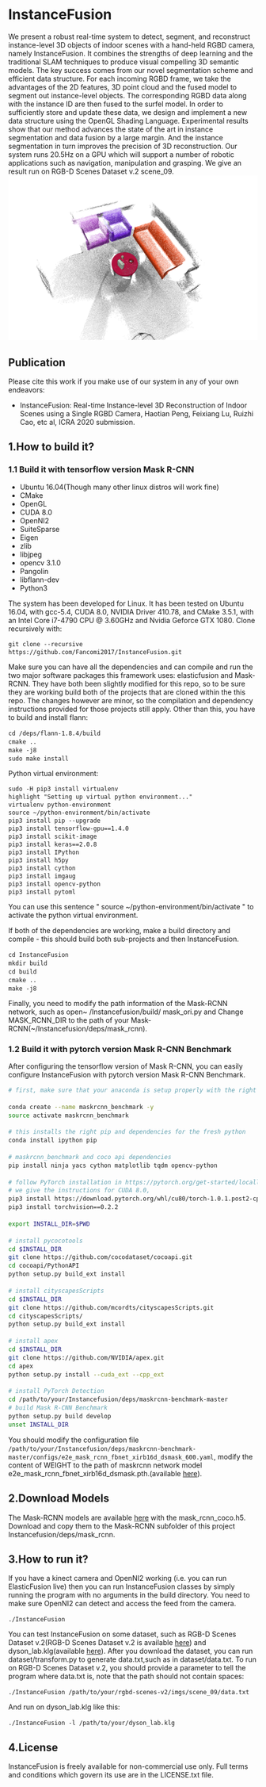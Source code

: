 # InstanceFusion

We present a robust real-time system to detect, segment, and reconstruct instance-level 3D objects of indoor scenes with a hand-held RGBD camera, namely InstanceFusion. It combines the strengths of deep learning and the traditional SLAM techniques to produce visual compelling 3D semantic models. The key success comes from our novel segmentation scheme and efficient data structure. For each incoming RGBD frame, we take the advantages of the 2D features, 3D point cloud and the fused model to segment out instance-level objects. The corresponding RGBD data along with the instance ID are then fused to the surfel model. In order to sufficiently store and update these data, we design and implement a new data structure using the OpenGL Shading Language. Experimental results show that our method advances the state of the art in instance segmentation and data fusion by a large margin. And the instance segmentation in turn improves the precision of 3D reconstruction. Our system runs 20.5Hz on a GPU which will support a number of robotic applications such as navigation, manipulation and grasping. We give an result run on RGB-D Scenes Dataset v.2 scene_09.![reslt](https://github.com/Fancomi2017/InstanceFusion/blob/master/dataset/result.png) 
## Publication  
Please cite this work if you make use of our system in any of your own endeavors:
* InstanceFusion: Real-time Instance-level 3D Reconstruction of Indoor Scenes using a Single RGBD Camera, Haotian Peng, Feixiang Lu, Ruizhi Cao, etc al, ICRA 2020 submission.
## 1.How to build it?  
### 1.1 Build it with tensorflow version Mask R-CNN
* Ubuntu 16.04(Though many other linux distros will work fine)  
* CMake  
* OpenGL  
* CUDA 8.0  
*  OpenNI2  
*  SuiteSparse  
*  Eigen  
*  zlib  
*  libjpeg  
*  opencv 3.1.0  
*  Pangolin  
*  libflann-dev  
*  Python3    
  
The system has been developed for Linux. It has been tested on Ubuntu 16.04, with gcc-5.4, CUDA 8.0, NVIDIA Driver 410.78, and CMake 3.5.1, with an Intel Core i7-4790 CPU @ 3.60GHz and Nvidia Geforce GTX 1080. Clone recursively with:  

    git clone --recursive https://github.com/Fancomi2017/InstanceFusion.git  
    
Make sure you can have all the dependencies and can compile and run the two major software packages this framework uses: elasticfusion and Mask-RCNN. They have both been slightly modified for this repo, so to be sure they are working build both of the projects that are cloned within the this repo. The changes however are minor, so the compilation and dependency instructions provided for those projects still apply.
Other than this, you have to build and install flann:  
  
 `cd /deps/flann-1.8.4/build`  
 `cmake ..`  
 `make -j8`  
 `sudo make install`   
  
Python virtual environment:  
  
    sudo -H pip3 install virtualenv  
    highlight "Setting up virtual python environment..."  
    virtualenv python-environment  
    source ~/python-environment/bin/activate  
    pip3 install pip --upgrade  
    pip3 install tensorflow-gpu==1.4.0  
    pip3 install scikit-image  
    pip3 install keras==2.0.8  
    pip3 install IPython  
    pip3 install h5py 
    pip3 install cython
    pip3 install imgaug  
    pip3 install opencv-python  
    pip3 install pytoml  
      
You can use this sentence " source ~/python-environment/bin/activate " to activate the python virtual environment.

If both of the dependencies are working, make a build directory and compile - this should build both sub-projects and then InstanceFusion.  
  
  `cd InstanceFusion`  
  `mkdir build`  
  `cd build`  
  `cmake ..`  
  `make -j8`   
    
Finally, you need to modify the path information of the Mask-RCNN network, such as open~ /Instancefusion/build/ mask_ori.py and Change MASK_RCNN_DIR to the path of your Mask-RCNN(~/Instancefusion/deps/mask_rcnn).  
### 1.2 Build it with pytorch version Mask R-CNN Benchmark
After configuring the tensorflow version of Mask R-CNN, you can easily configure InstanceFusion with pytorch version Mask R-CNN Benchmark.
```bash
# first, make sure that your anaconda is setup properly with the right environment

conda create --name maskrcnn_benchmark -y
source activate maskrcnn_benchmark

# this installs the right pip and dependencies for the fresh python
conda install ipython pip

# maskrcnn_benchmark and coco api dependencies
pip install ninja yacs cython matplotlib tqdm opencv-python

# follow PyTorch installation in https://pytorch.org/get-started/locally/
# we give the instructions for CUDA 8.0,
pip3 install https://download.pytorch.org/whl/cu80/torch-1.0.1.post2-cp36-cp36m-linux_x86_64.whl
pip3 install torchvision==0.2.2

export INSTALL_DIR=$PWD

# install pycocotools
cd $INSTALL_DIR
git clone https://github.com/cocodataset/cocoapi.git
cd cocoapi/PythonAPI
python setup.py build_ext install

# install cityscapesScripts
cd $INSTALL_DIR
git clone https://github.com/mcordts/cityscapesScripts.git
cd cityscapesScripts/
python setup.py build_ext install

# install apex
cd $INSTALL_DIR
git clone https://github.com/NVIDIA/apex.git
cd apex
python setup.py install --cuda_ext --cpp_ext

# install PyTorch Detection
cd /path/to/your/Instancefusion/deps/maskrcnn-benchmark-master
# build Mask R-CNN Benchmark
python setup.py build develop
unset INSTALL_DIR
```
You should modify the configuration file `/path/to/your/Instancefusion/deps/maskrcnn-benchmark-master/configs/e2e_mask_rcnn_fbnet_xirb16d_dsmask_600.yaml`, modify the content of WEIGHT to the path of maskrcnn network model e2e_mask_rcnn_fbnet_xirb16d_dsmask.pth.(available [here](https://download.pytorch.org/models/maskrcnn/e2e_mask_rcnn_fbnet_xirb16d_dsmask.pth)).
## 2.Download Models
The Mask-RCNN models are available [here](https://github.com/matterport/Mask_RCNN/releases) with the mask_rcnn_coco.h5. Download and copy them to the Mask-RCNN subfolder of this project Instancefusion/deps/mask_rcnn.
## 3.How to run it?  
If you have a kinect camera and OpenNI2 working (i.e. you can run ElasticFusion live) then you can run InstanceFusion classes by simply running the program with no arguments in the build directory. You need to make sure OpenNI2 can detect and access the feed from the camera.  
  
  `./InstanceFusion`  
  
You can test InstanceFusion on some dataset, such as  RGB-D Scenes Dataset v.2(RGB-D Scenes Dataset v.2 is available [here](http://rgbd-dataset.cs.washington.edu/dataset/rgbd-scenes-v2/)) and dyson_lab.klg(available [here](https://www.doc.ic.ac.uk/~sleutene/datasets/elasticfusion/dyson_lab.klg)). After you download the dataset, you can run dataset/transform.py to generate data.txt,such as in dataset/data.txt. To run on RGB-D Scenes Dataset v.2, you should provide a parameter to tell the program where data.txt is, note that the path should not contain spaces:
  
  `./InstanceFusion /path/to/your/rgbd-scenes-v2/imgs/scene_09/data.txt`  
  
And run on dyson_lab.klg like this:
  
  `./InstanceFusion -l /path/to/your/dyson_lab.klg`

## 4.License
InstanceFusion is freely available for non-commercial use only. Full terms and conditions which govern its use are in the LICENSE.txt file.
